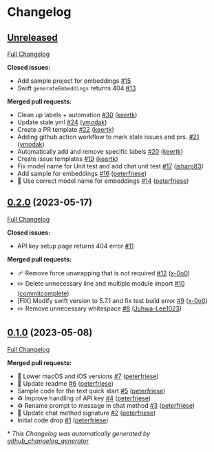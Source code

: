 # Changelog

## [Unreleased](https://github.com/google/generative-ai-swift/tree/HEAD)

[Full Changelog](https://github.com/google/generative-ai-swift/compare/0.2.0...0.3.0)

**Closed issues:**

- Add sample project for embeddings [\#15](https://github.com/google/generative-ai-swift/issues/15)
- Swift `generateEmbeddings` returns 404 [\#13](https://github.com/google/generative-ai-swift/issues/13)

**Merged pull requests:**

- Clean up labels + automation [\#30](https://github.com/google/generative-ai-swift/pull/30) ([keertk](https://github.com/keertk))
- Update stale.yml [\#24](https://github.com/google/generative-ai-swift/pull/24) ([ymodak](https://github.com/ymodak))
- Create a PR template [\#22](https://github.com/google/generative-ai-swift/pull/22) ([keertk](https://github.com/keertk))
- Adding github action workflow to mark stale issues and prs. [\#21](https://github.com/google/generative-ai-swift/pull/21) ([ymodak](https://github.com/ymodak))
- Automatically add and remove specific labels [\#20](https://github.com/google/generative-ai-swift/pull/20) ([keertk](https://github.com/keertk))
- Create issue templates [\#19](https://github.com/google/generative-ai-swift/pull/19) ([keertk](https://github.com/keertk))
- Fix model name for Unit test and add  chat unit test [\#17](https://github.com/google/generative-ai-swift/pull/17) ([jsharp83](https://github.com/jsharp83))
- Add sample for embeddings [\#16](https://github.com/google/generative-ai-swift/pull/16) ([peterfriese](https://github.com/peterfriese))
- 🐛 Use correct model name for embeddings [\#14](https://github.com/google/generative-ai-swift/pull/14) ([peterfriese](https://github.com/peterfriese))

## [0.2.0](https://github.com/google/generative-ai-swift/tree/0.2.0) (2023-05-17)

[Full Changelog](https://github.com/google/generative-ai-swift/compare/0.1.0...0.2.0)

**Closed issues:**

- API key setup page returns 404 error [\#11](https://github.com/google/generative-ai-swift/issues/11)

**Merged pull requests:**

- 🩹 Remove force unwrapping that is not required [\#12](https://github.com/google/generative-ai-swift/pull/12) ([x-0o0](https://github.com/x-0o0))
- ✏️ Delete unnecessary line and multiple module import [\#10](https://github.com/google/generative-ai-swift/pull/10) ([commitcomplete](https://github.com/commitcomplete))
- \[FIX\] Modify swift version to 5.7.1 and fix test build error [\#9](https://github.com/google/generative-ai-swift/pull/9) ([x-0o0](https://github.com/x-0o0))
- ✏️ Remove unnecessary whitespace [\#8](https://github.com/google/generative-ai-swift/pull/8) ([Juhwa-Lee1023](https://github.com/Juhwa-Lee1023))

## [0.1.0](https://github.com/google/generative-ai-swift/tree/0.1.0) (2023-05-08)

[Full Changelog](https://github.com/google/generative-ai-swift/compare/ee7afbef8e82b2a224c27c24f4ace53805ff00be...0.1.0)

**Merged pull requests:**

- 📌 Lower macOS and iOS versions [\#7](https://github.com/google/generative-ai-swift/pull/7) ([peterfriese](https://github.com/peterfriese))
- 📝 Update readme [\#6](https://github.com/google/generative-ai-swift/pull/6) ([peterfriese](https://github.com/peterfriese))
- Sample code for the text quick start [\#5](https://github.com/google/generative-ai-swift/pull/5) ([peterfriese](https://github.com/peterfriese))
- ♻️ Improve handling of API key [\#4](https://github.com/google/generative-ai-swift/pull/4) ([peterfriese](https://github.com/peterfriese))
- ♻️ Rename prompt to message in chat method [\#3](https://github.com/google/generative-ai-swift/pull/3) ([peterfriese](https://github.com/peterfriese))
- 📝 Update chat method signature [\#2](https://github.com/google/generative-ai-swift/pull/2) ([peterfriese](https://github.com/peterfriese))
- Initial code drop [\#1](https://github.com/google/generative-ai-swift/pull/1) ([peterfriese](https://github.com/peterfriese))



\* *This Changelog was automatically generated by [github_changelog_generator](https://github.com/github-changelog-generator/github-changelog-generator)*
